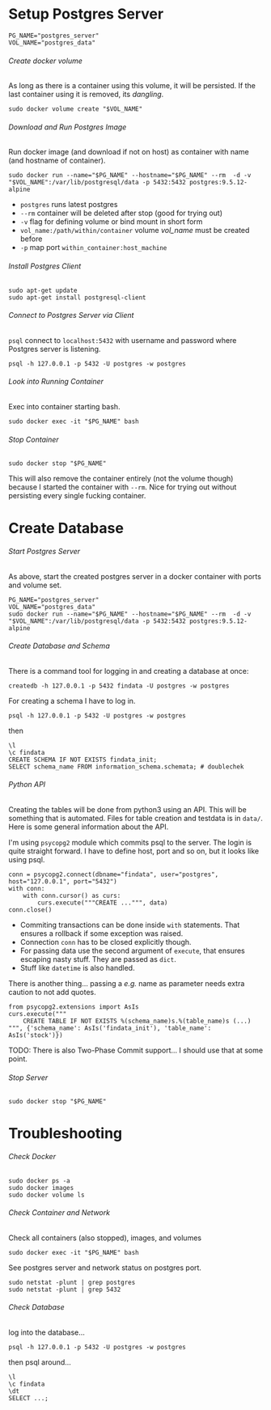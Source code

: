 # Setup Postgres Server

```
PG_NAME="postgres_server"
VOL_NAME="postgres_data"
```

###### Create docker volume

As long as there is a container using this volume, it will be persisted.
If the last container using it is removed, its _dangling_.

```
sudo docker volume create "$VOL_NAME"
```

###### Download and Run Postgres Image

Run docker image (and download if not on host)
as container with name (and hostname of container).

```
sudo docker run --name="$PG_NAME" --hostname="$PG_NAME" --rm  -d -v "$VOL_NAME":/var/lib/postgresql/data -p 5432:5432 postgres:9.5.12-alpine
```

- `postgres` runs latest postgres
- `--rm` container will be deleted after stop (good for trying out)
- `-v` flag for defining volume or bind mount in short form
- `vol_name:/path/within/container` volume _vol_name_ must be created before
- `-p` map port `within_container:host_machine`

###### Install Postgres Client

```
sudo apt-get update
sudo apt-get install postgresql-client
```

###### Connect to Postgres Server via Client

`psql` connect to `localhost:5432` with username and password where Postgres server is listening.


```
psql -h 127.0.0.1 -p 5432 -U postgres -w postgres
```

###### Look into Running Container

Exec into container starting bash.

```
sudo docker exec -it "$PG_NAME" bash
```

###### Stop Container

```
sudo docker stop "$PG_NAME"
```

This will also remove the container entirely (not the volume though)
because I started the container with `--rm`.
Nice for trying out without persisting every single fucking container.


# Create Database

###### Start Postgres Server

As above, start the created postgres server in a docker container with
ports and volume set.

```
PG_NAME="postgres_server"
VOL_NAME="postgres_data"
sudo docker run --name="$PG_NAME" --hostname="$PG_NAME" --rm  -d -v "$VOL_NAME":/var/lib/postgresql/data -p 5432:5432 postgres:9.5.12-alpine
```

###### Create Database and Schema

There is a command tool for logging in and creating a database at once:

```
createdb -h 127.0.0.1 -p 5432 findata -U postgres -w postgres
```

For creating a schema I have to log in.

```
psql -h 127.0.0.1 -p 5432 -U postgres -w postgres
```
then
```
\l
\c findata
CREATE SCHEMA IF NOT EXISTS findata_init;
SELECT schema_name FROM information_schema.schemata; # doublechek
```


###### Python API

Creating the tables will be done from python3 using an API.
This will be something that is automated.
Files for table creation and testdata is in `data/`.
Here is some general information about the API.

I'm using `psycopg2` module which commits psql to the server.
The login is quite straight forward.
I have to define host, port and so on, but it looks like using psql.

```
conn = psycopg2.connect(dbname="findata", user="postgres", host="127.0.0.1", port="5432")
with conn:
    with conn.cursor() as curs:
        curs.execute("""CREATE ...""", data)
conn.close()
```
- Commiting transactions can be done inside `with` statements.
That ensures a rollback if some exception was raised.
- Connection `conn` has to be closed explicitly though.
- For passing data use the second argument of `execute`, that ensures escaping nasty stuff.
They are passed as `dict`.
- Stuff like `datetime` is also handled.

There is another thing... passing a _e.g._ name as parameter needs extra caution
to not add quotes.

```
from psycopg2.extensions import AsIs
curs.execute("""
    CREATE TABLE IF NOT EXISTS %(schema_name)s.%(table_name)s (...)
""", {'schema_name': AsIs('findata_init'), 'table_name': AsIs('stock')})
```

TODO: There is also Two-Phase Commit support... I should use that at some point.


###### Stop Server

```
sudo docker stop "$PG_NAME"
```



# Troubleshooting

###### Check Docker

```
sudo docker ps -a
sudo docker images
sudo docker volume ls
```

###### Check Container and Network

Check all containers (also stopped), images, and volumes

```
sudo docker exec -it "$PG_NAME" bash
```

See postgres server and network status on postgres port.

```
sudo netstat -plunt | grep postgres
sudo netstat -plunt | grep 5432
```

###### Check Database

log into the database...

```
psql -h 127.0.0.1 -p 5432 -U postgres -w postgres
```

then psql around...

```
\l
\c findata
\dt
SELECT ...;
```

